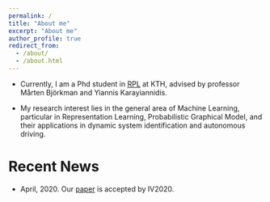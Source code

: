 ```yaml
---
permalink: /
title: "About me"
excerpt: "About me"
author_profile: true
redirect_from: 
  - /about/
  - /about.html
---
```


* Currently, I am a Phd student in [RPL](https://www.kth.se/rpl) at KTH, advised by professor Mårten Björkman and Yiannis Karayiannidis. 

* My research interest lies in the general area of Machine Learning, particular in Representation Learning, Probabilistic Graphical Model, and their applications in dynamic system identification and autonomous driving.  


Recent News
======
* April, 2020. Our [paper](https://ssajj1212.github.io/publication/rfe_vi) is accepted by IV2020. 



